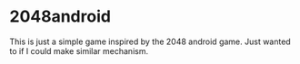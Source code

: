 # 2048android

This is just a simple game inspired by the 2048 android game. Just wanted to if I could make similar mechanism.

